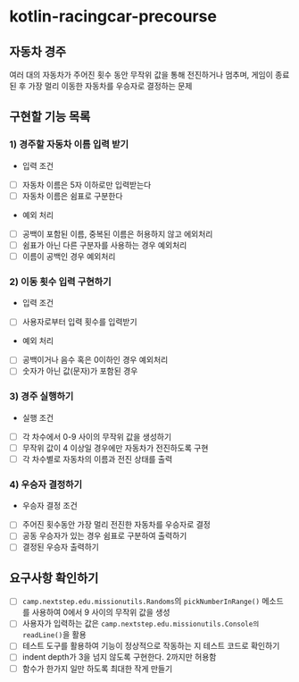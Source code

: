 # kotlin-racingcar-precourse

## 자동차 경주
여러 대의 자동차가 주어진 횟수 동안 무작위 값을 통해 전진하거나 멈추며, 게임이 종료된 후 가장 멀리 이동한 자동차를 우승자로 결정하는 문제

## 구현할 기능 목록
### 1) 경주할 자동차 이름 입력 받기
- 입력 조건
- [ ] 자동차 이름은 5자 이하로만 입력받는다
- [ ] 자동차 이름은 쉼표로 구분한다
- 예외 처리
- [ ] 공백이 포함된 이름, 중복된 이름은 허용하지 않고 에외처리
- [ ] 쉼표가 아닌 다른 구분자를 사용하는 경우 예외처리
- [ ] 이름이 공백인 경우 예외처리

### 2) 이동 횟수 입력 구현하기
- 입력 조건
- [ ] 사용자로부터 입력 횟수를 입력받기
- 예외 처리
- [ ] 공백이거나 음수 혹은 0이하인 경우 예외처리
- [ ] 숫자가 아닌 값(문자)가 포함된 경우

### 3) 경주 실행하기
- 실행 조건
- [ ] 각 차수에서 0-9 사이의 무작위 값을 생성하기
- [ ] 무작위 값이 4 이상일 경우에만 자동차가 전진하도록 구현
- [ ] 각 차수별로 자동차의 이름과 전진 상태를 출력

### 4) 우승자 결정하기
- 우승자 결정 조건
- [ ] 주어진 횟수동안 가장 멀리 전진한 자동차를 우승자로 결정
- [ ] 공동 우승자가 있는 경우 쉼표로 구분하여 출력하기
- [ ] 결정된 우승자 출력하기

## 요구사항 확인하기
- [ ] `camp.nextstep.edu.missionutils.Randoms`의 `pickNumberInRange()` 메소드를 사용하여 0에서 9 사이의 무작위 값을 생성
- [ ] 사용자가 입력하는 값은 `camp.nextstep.edu.missionutils.Console의 readLine()`을 활용
- [ ] 테스트 도구를 활용하여 기능이 정상적으로 작동하는 지 테스트 코드로 확인하기
- [ ] indent depth가 3을 넘지 않도록 구현한다. 2까지만 허용함
- [ ] 함수가 한가지 일만 하도록 최대한 작게 만들기